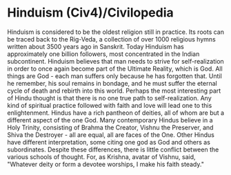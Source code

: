 # Hinduism (Civ4)/Civilopedia

Hinduism is considered to be the oldest religion still in practice. Its roots can be traced back to the Rig-Veda, a collection of over 1000 religious hymns written about 3500 years ago in Sanskrit. Today Hinduism has approximately one billion followers, most concentrated in the Indian subcontinent.
Hinduism believes that man needs to strive for self-realization in order to once again become part of the Ultimate Reality, which is God. All things are God - each man suffers only because he has forgotten that. Until he remember, his soul remains in bondage, and he must suffer the eternal cycle of death and rebirth into this world.
Perhaps the most interesting part of Hindu thought is that there is no one true path to self-realization. Any kind of spiritual practice followed with faith and love will lead one to this enlightenment. Hindus have a rich pantheon of deities, all of whom are but a different aspect of the one God. Many contemporary Hindus believe in a Holy Trinity, consisting of Brahma the Creator, Vishnu the Preserver, and Shiva the Destroyer - all are equal, all are faces of the One. Other Hindus have different interpretation, some citing one god as God and others as subordinates.
Despite these differences, there is little conflict between the various schools of thought. For, as Krishna, avatar of Vishnu, said, "Whatever deity or form a devotee worships, I make his faith steady."